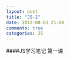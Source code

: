 ```yaml
---
layout: post
title: "JS-1"
date: 2012-08-03 21:08
comments: true
categories: JS
---
```

####JS学习笔记
第一课
